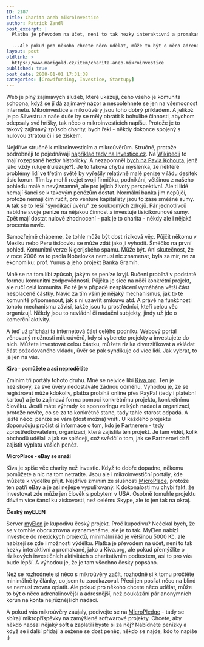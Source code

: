 ```yaml
---
ID: 2187
title: Charita aneb mikroinvestice
author: Patrick Zandl
post_excerpt: |
  Platba je převodem na účet, není to tak hezky interaktivní a promakané, jako u Kiva.org, ale pokud přemýšlíte o rizikových investičních aktivitách s charitativním podtextem, asi to pro vás bude lepší.
  
  ...Ale pokud pro někoho chcete něco udělat, může to být o něco adrenalinovější a adresnější, než poukázání pár anonymních korun na konta nejrůznějších nadací.
layout: post
oldlink: >
  https://www.marigold.cz/item/charita-aneb-mikroinvestice
published: true
post_date: 2008-01-01 17:31:38
categories: [Crowdfunding, Investice, Startupy]
---
```

<p>Web je plný zajímavých služeb, které ukazují, čeho všeho je komunita schopna, když se jí dá zajímavý názor a nespolehnete se jen na všemocnost internetu. Mikroinvestice a mikroúvěry jsou toho dobrý příkladem. A jelikož je po Silvestru a naše duše by se měly obrátit k bohulibé činnosti, abychom odepsaly své hríšky, tak něco o mikroinvesticích napíšu. Protože je to takový zajímavý způsob charity, bych řekl - někdy dokonce spojený s nulovou ztrátou či i se ziskem. </p>

<!--more-->

<p>Nejdříve stručně k mikroinvesticím a mikroúvěrům. Stručně, protože podrobněji to pojednávají <a href="http://www.investujeme.cz/?object=toptema&amp;menu=20&amp;sekce=0020&amp;sid=459">například tady na Investice.cz</a>. Na <a href="http://cs.wikipedia.org/wiki/Mikro%C3%BAv%C4%9Br">Wikipedii</a> to mají rozepsané hezky historicky. A nezapomněl <a href="http://virtually.cz/?art=14073">bych na Pavla Kohouta</a>, jenž jako vždy ruluje (rulezuje?). Je to taková chytrá myšlenka, že některé problémy lidí ve třetím světě by vyřešily relativně malé peníze v řádu desítek tisíc korun. Tím by mohli rozjet svoji firmičku, podnikání, většinou z našeho pohledu malé a nevýznamné, ale pro jejich životy perspektivní. Ale ti lidé nemají šanci se k takovým penězům dostat. Normální banka jim nepůjčí, protože nemají čím ručit, pro venture kapitalisty jsou to zase směšné sumy. A tak se to řeší "syndikací úvěru" ze soukromých zdrojů. Pár jednotlivců nabídne svoje peníze na nějakou činnost a investuje tisícikorunové sumy. Zpět mají dostat nulové zhodnocení - pak je to charita - někdy ale i nějaká procenta navíc.</p>
<p>Samozřejmě chápeme, že tohle může být dost riziková věc. Půjčit někomu v Mexiku nebo Peru tisícovku se může zdát jako ji vyhodit. Šméčko na první pohled. Komunitní verze Nigerijského spamu. Může být. Ani skutečnost, že v roce 2006 za to padla Nobelovka nemusí nic znamenat, byla za mír, ne za ekonomiku: prof. Yunus a jeho projekt Banka Gramín.</p>
<p>Mně se na tom líbí způsob, jakým se peníze kryjí. Ručení probíhá v podstatě formou komunitní zodpovědnosti. Půjčka je sice na něčí konkrétní projekt, ale ručí celá komunita. Po té je v případě nesplácení vymáhána větší část nesplacené částky. Navíc za tím vším je nějaký mechanismus, jak to té komunitě připomenout, jak s ní uzavřít smlouvu atd. A právě na funkčnosti tohoto mechanismu závisí, takže jsou tu prostředníci, kteří celou věc organizují. Někdy jsou to nevládní či nadační subjekty, jindy už jde o komerční aktivity.</p>
<p>A teď už přichází ta internetová část celého podniku. Webový portál věnovaný možnosti mikroúvěrů, kdy si vyberete projekty a investujete do nich. Můžete investovat celou částku, můžete rizika diverzifikovat a vkládat část požadovaného vkladu, ůvěr se pak syndikuje od více lidí. Jak vybrat, to je jen na vás.</p>
<p style="font-size: 13px;"><strong>Kiva - pomůžete a asi neproděláte</strong></p>
<p>Zmíním tři portály tohoto druhu. Mně se nejvíce líbí <a href="http://www.kiva.org">Kiva.org</a>. Ten je neziskový, za své úvěry nedostáváte žádnou odměnu. Výhodou je, že se registrovat může kdokoliv, platba probíhá online přes PayPal (tedy i platební kartou) a je to zajímavá forma pomoci konkrétnímu projektu, konkrétnímu člověku. Jestli máte výhrady ke sponzoringu velkých nadací a organizací, protože nevíte, co se za to konkrétně stane, tady tahle starost odpadá. A ještě něco: peníze se vám (dost možná) vrátí. U každého projektu doporučuju pročíst si informace o tom, kdo je Partnerem - tedy zprostředkovatelem, organizací, která zajistila ten projekt. Je tam vidět, kolik obchodů udělali a jak se splácejí, což svědčí o tom, jak se Partnerovi daří zajistit výplatu vašich peněz.</p>
<p style="font-size: 13px;"><strong>MicroPlace - eBay se snaží</strong></p>
<p>Kiva je spíše věc charity než investic. Když to dobře dopadne, někomu pomůžete a nic na tom netratíte. Jsou ale i mikroinvestiční portály, kde můžete k výdělku přijít. Nejdříve zmíním ze slušnosti <a href="https://www.microplace.com/">MicroPlace</a>, protože ten patří eBay a je asi nejlépe vypulírovaný. K dokonalosti mu chybí fakt, že investovat zde může jen člověk s pobytem v USA. Osobně tomuhle projektu dávám více šancí ku ziskovosti, než celému Skype, ale to jen tak na okraj.</p>
<p><strong>Český myELEN</strong></p>
<p>Server <a href="https://www.myelen.com">myElen</a> je kupodivu český projekt. Proč kupodivu? Nečekal bych, že se v tomhle oboru zrovna vyznamenáme, ale je to tak. MyElen nabízí investice do mexických projektů, minimální řád je většinou 5000 Kč, ale nabízejí se zde i možnosti výdělku. Platba je převodem na účet, není to tak hezky interaktivní a promakané, jako u Kiva.org, ale pokud přemýšlíte o rizikových investičních aktivitách s charitativním podtextem, asi to pro vás bude lepší. A výhodou je, že je tam všechno česky popsáno.</p>
<p>Než se rozhodnete si něco s mikroúvěry začít, rozhodně si k tomu pročtěte minimálně ty články, co jsem tu zaodkazoval. Přeci jen posílat něco na blind se nemusí zrovna oplatit. Ale pokud pro někoho chcete něco udělat, může to být o něco adrenalinovější a adresnější, než poukázání pár anonymních korun na konta nejrůznějších nadací.</p>
<p>A pokud vás mikroúvěry zaujaly, podívejte se na <a href="http://micropledge.com/">MicroPledge</a> - tady se sbírají mikropříspěvky na zamýšlené softwarové projekty. Chcete, aby někdo napsal nějaký soft a zaplatili byste si za něj? Nabídněte penízky a když se i další přidají a sežene se dost peněz, někdo se najde, kdo to napíše :)</p>
